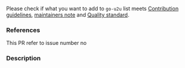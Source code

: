 Please check if what you want to add to `go-u2u` list meets [Contribution guidelines](https://github.com/unicornultrafoundation/go-u2u/blob/master/CONTRIBUTING.md#contribution-guidelines), [maintainers note](https://github.com/unicornultrafoundation/go-u2u/blob/master/CONTRIBUTING.md#maintainers) and [Quality standard](https://github.com/unicornultrafoundation/go-u2u/blob/master/CONTRIBUTING.md#quality-standard).

### References
This PR refer to issue number no
### Description
